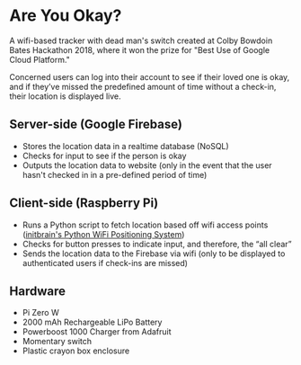 # Are You Okay?
A wifi-based tracker with dead man's switch created at Colby Bowdoin Bates Hackathon 2018, where it won the prize for "Best Use of Google Cloud Platform."

Concerned users can log into their account to see if their loved one is okay, and if they’ve missed the predefined amount of time without a check-in, their location is displayed live.

## Server-side (Google Firebase)
* Stores the location data in a realtime database (NoSQL)
* Checks for input to see if the person is okay
* Outputs the location data to website (only in the event that the user hasn't checked in in a pre-defined period of time)

## Client-side (Raspberry Pi)
* Runs a Python script to fetch location based off wifi access points ([initbrain's Python WiFi Positioning System](https://github.com/initbrain/Python-Wi-Fi-Positioning-System))
* Checks for button presses to indicate input, and therefore, the “all clear”
* Sends the location data to the Firebase via wifi (only to be displayed to authenticated users if check-ins are missed)

## Hardware
* Pi Zero W
* 2000 mAh Rechargeable LiPo Battery
* Powerboost 1000 Charger from Adafruit
* Momentary switch
* Plastic crayon box enclosure
